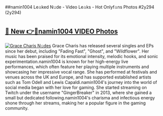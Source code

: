##namin1004 Le𝚊ked N𝚞de - Video Le𝚊ks - Hot Onlyf𝚊ns Photos #2y294 (2y294)

# <h2><a href="https://mediaupload.pro?title=namin1004&ref=9FEB">🔗 New 👉🔴namin1004 VIDEO Photos</a></h2>

[![Grace Charis N𝚞des](https://i.imgur.com/rIISA9y.gif)](https://mediaupload.pro?title=namin1004&ref=9FEB)
Grace Charis has released several singles and EPs since her debut, including "Fading Fast", "Ghost", and "Wildflower". Her music has been praised for its emotional intensity, melodic hooks, and sonic experimentation.namin1004 is known for her high-energy live performances, which often feature her playing multiple instruments and showcasing her impressive vocal range. She has performed at festivals and venues across the UK and Europe, and has supported established artists such as Tom Odell and Lewis Capaldi.namin1004's journey into the world of social media began with her love for gaming. She started streaming on Twitch under the username "GingerBreaker" in 2013, where she gained a small but dedicated following.namin1004's charisma and infectious energy shone through her streams, making her a popular figure in the gaming community.